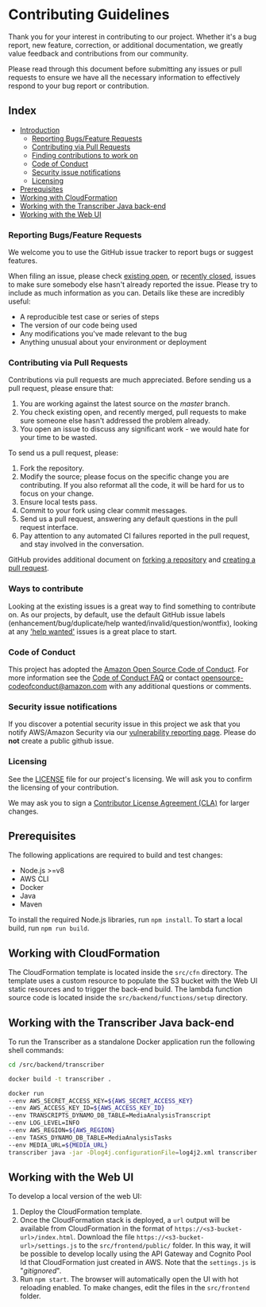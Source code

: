 # Contributing Guidelines

Thank you for your interest in contributing to our project. Whether it's a bug report, new feature, correction, or additional
documentation, we greatly value feedback and contributions from our community.

Please read through this document before submitting any issues or pull requests to ensure we have all the necessary
information to effectively respond to your bug report or contribution.

## Index

* [Introduction](#introduction)
  * [Reporting Bugs/Feature Requests](#reporting-bugsfeature-requests)
  * [Contributing via Pull Requests](#contributing-via-pull-requests)
  * [Finding contributions to work on](#finding-contributions-to-work-on)
  * [Code of Conduct](#code-of-conduct)
  * [Security issue notifications](#security-issue-notifications)
  * [Licensing](#licensing)
* [Prerequisites](#prerequisites)
* [Working with CloudFormation](#working-with-cloudformation)
* [Working with the Transcriber Java back-end](#working-with-the-transcriber-java-back-end)
* [Working with the Web UI](#working-with-the-web-ui)

### Reporting Bugs/Feature Requests

We welcome you to use the GitHub issue tracker to report bugs or suggest features.

When filing an issue, please check [existing open](https://github.com/aws-samples/amazon-transcribe-news-media-analysis/issues), or [recently closed](https://github.com/aws-samples/amazon-transcribe-news-media-analysis/issues?utf8=%E2%9C%93&q=is%3Aissue%20is%3Aclosed%20), issues to make sure somebody else hasn't already
reported the issue. Please try to include as much information as you can. Details like these are incredibly useful:

* A reproducible test case or series of steps
* The version of our code being used
* Any modifications you've made relevant to the bug
* Anything unusual about your environment or deployment


### Contributing via Pull Requests
Contributions via pull requests are much appreciated. Before sending us a pull request, please ensure that:

1. You are working against the latest source on the *master* branch.
2. You check existing open, and recently merged, pull requests to make sure someone else hasn't addressed the problem already.
3. You open an issue to discuss any significant work - we would hate for your time to be wasted.

To send us a pull request, please:

1. Fork the repository.
2. Modify the source; please focus on the specific change you are contributing. If you also reformat all the code, it will be hard for us to focus on your change.
3. Ensure local tests pass.
4. Commit to your fork using clear commit messages.
5. Send us a pull request, answering any default questions in the pull request interface.
6. Pay attention to any automated CI failures reported in the pull request, and stay involved in the conversation.

GitHub provides additional document on [forking a repository](https://help.github.com/articles/fork-a-repo/) and
[creating a pull request](https://help.github.com/articles/creating-a-pull-request/).


### Ways to contribute
Looking at the existing issues is a great way to find something to contribute on. As our projects, by default, use the default GitHub issue labels (enhancement/bug/duplicate/help wanted/invalid/question/wontfix), looking at any ['help wanted'](https://github.com/aws-samples/amazon-transcribe-news-media-analysis/labels/help%20wanted) issues is a great place to start.


### Code of Conduct
This project has adopted the [Amazon Open Source Code of Conduct](https://aws.github.io/code-of-conduct).
For more information see the [Code of Conduct FAQ](https://aws.github.io/code-of-conduct-faq) or contact
opensource-codeofconduct@amazon.com with any additional questions or comments.


### Security issue notifications
If you discover a potential security issue in this project we ask that you notify AWS/Amazon Security via our [vulnerability reporting page](http://aws.amazon.com/security/vulnerability-reporting/). Please do **not** create a public github issue.


### Licensing

See the [LICENSE](https://github.com/aws-samples/amazon-transcribe-news-media-analysis/blob/master/LICENSE) file for our project's licensing. We will ask you to confirm the licensing of your contribution.

We may ask you to sign a [Contributor License Agreement (CLA)](http://en.wikipedia.org/wiki/Contributor_License_Agreement) for larger changes.

## Prerequisites

The following applications are required to build and test changes:

* Node.js >=v8
* AWS CLI
* Docker
* Java
* Maven

To install the required Node.js libraries, run `npm install`. To start a local build, run `npm run build`.

## Working with CloudFormation

The CloudFormation template is located inside the `src/cfn` directory. The template uses a custom resource to populate the S3 bucket with the Web UI static resources and to trigger the back-end build. The lambda function source code is located inside the `src/backend/functions/setup` directory.

## Working with the Transcriber Java back-end

To run the Transcriber as a standalone Docker application run the following shell commands:

```bash
cd /src/backend/transcriber

docker build -t transcriber .

docker run
--env AWS_SECRET_ACCESS_KEY=${AWS_SECRET_ACCESS_KEY}
--env AWS_ACCESS_KEY_ID=${AWS_ACCESS_KEY_ID}
--env TRANSCRIPTS_DYNAMO_DB_TABLE=MediaAnalysisTranscript
--env LOG_LEVEL=INFO
--env AWS_REGION=${AWS_REGION}
--env TASKS_DYNAMO_DB_TABLE=MediaAnalysisTasks
--env MEDIA_URL=${MEDIA_URL}
transcriber java -jar -Dlog4j.configurationFile=log4j2.xml transcriber.jar
```

## Working with the Web UI

To develop a local version of the web UI:
1. Deploy the CloudFormation template.
2. Once the CloudFormation stack is deployed, a `url` output will be available from CloudFormation in the format of `https://<s3-bucket-url>/index.html`. Download the file `https://<s3-bucket-url>/settings.js` to the `src/frontend/public/` folder. In this way, it will be possible to develop locally using the API Gateway and Cognito Pool Id that CloudFormation just created in AWS. Note that the `settings.js` is "*gitignored*".
3. Run `npm start`. The browser will automatically open the UI with hot reloading enabled.
To make changes, edit the files in the `src/frontend` folder. 
